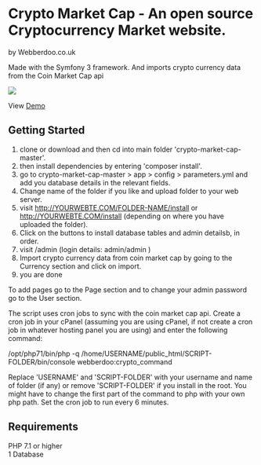 # Crypto Market Cap - An open source Cryptocurrency Market website.
<p>by Webberdoo.co.uk</p>

<p>Made with the Symfony 3 framework. And imports crypto currency data from the Coin Market Cap api</p>

<img src ="http://webberdoo.co.uk/wp/wp-content/uploads/2018/01/crypto-market.png"/>

<p>View <a href="http://webberdoo.co.uk/demo/cm/" target="_blank">Demo</a></p>

## Getting Started
1. clone or download and then cd into main folder 'crypto-market-cap-master'.
2. then install dependencies by entering 'composer install'.
3. go to crypto-market-cap-master > app > config > parameters.yml and add you database details in the relevant fields.
4. Change name of the folder if you like and upload folder to your web server.
5. visit http://YOURWEBTE.COM/FOLDER-NAME/install or http://YOURWEBTE.COM/install (depending on where you have uploaded the folder).
6. Click on the buttons to install database tables and admin detailsb, in order.
7. visit /admin (login details: admin/admin )
8. Import crypto currency data from coin market cap by going to the Currency section and click on import.
9. you are done

To add pages go to the Page section and to change your admin password go to the User section.

The script uses cron jobs to sync with the coin market cap api. Create a cron job in your cPanel (assuming you are using cPanel, if not create a cron job in whatever hosting
panel you are using) and enter the following command:

/opt/php71/bin/php -q /home/USERNAME/public_html/SCRIPT-FOLDER/bin/console webberdoo:crypto_command

Replace 'USERNAME' and 'SCRIPT-FOLDER' with your username and name of folder (if any) or remove 'SCRIPT-FOLDER' if you install in the root. You might have to change the first part of the command to php with your own php path.
Set the cron job to run every 6 minutes.

## Requirements
PHP 7.1 or higher
<br>1 Database
